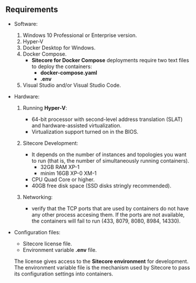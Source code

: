 ## Requirements

- Software:

    1. Windows 10 Professional or Enterprise version.
    2. Hyper-V
    3. Docker Desktop for Windows.
    4. Docker Compose.
        - **Sitecore for Docker Compose** deployments require two text files to deploy the containers:
            - **docker-compose.yaml**
            - **.env**
    5. Visual Studio and/or Visual Studio Code.

- Hardware:

    1. Running **Hyper-V**:
        - 64-bit processor with second-level address translation (SLAT) and hardware-assisted virtualization.
        - Virtualization support turned on in the BIOS.

    2. Sitecore Development:
        - It depends on the number of instances and topologies you want to run (that is, the number of simultaneously running containers).
            - 32GB RAM XP-1
            - minim 16GB XP-0 XM-1
        - CPU Quad Core or higher.
        - 40GB free disk space (SSD disks stringly recommended).

    3. Networking:
        - verify that the TCP ports that are used by containers do not have any other process accesing them. If the ports are not available, the containers will fail to run (433, 8079, 8080, 8984, 14330).

- Configuration files:

    - Sitecore license file.
    - Environment variable **.env** file.

    The license gives access to the **Sitecore environment** for development.
    The environment variable file is the mechanism used by Sitecore to pass its configuration settings into containers.


